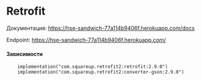 # Retrofit


Документация: https://hse-sandwich-77a114b9406f.herokuapp.com/docs

Endpoint: https://hse-sandwich-77a114b9406f.herokuapp.com/

#### Зависимости
```
    implementation("com.squareup.retrofit2:retrofit:2.9.0")
    implementation("com.squareup.retrofit2:converter-gson:2.9.0")
```
